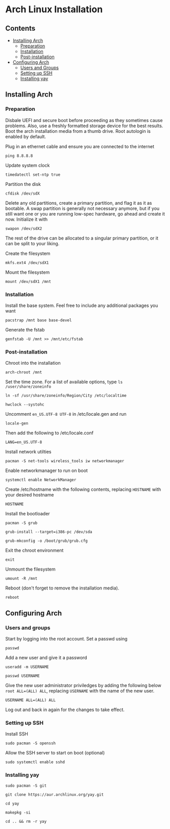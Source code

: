 # Arch Linux Installation

## Contents

- [Installing Arch](#installing-arch)
  - [Preparation](#preparation)
  - [Installation](#installation)
  - [Post-installation](#post-installation)
- [Configuring Arch](#configuring-arch)
  - [Users and Groups](#users-and-groups)
  - [Setting up SSH](#setting-up-ssh)
  - [Installing yay](#installing-yay)

## Installing Arch

### Preparation

Disbale UEFI and secure boot before proceeding as they sometimes cause problems. Also, use a freshly formatted storage device for the best results. Boot the arch installation media from a thumb drive. Root autologin is enabled by default.

Plug in an ethernet cable and ensure you are connected to the internet

`ping 8.8.8.8`

Update system clock

`timedatectl set-ntp true`

Partition the disk

`cfdisk /dev/sdX`

Delete any old partitions, create a primary partition, and flag it as it as bootable. A swap partition is generally not necessary anymore, but if you still want one or you are running low-spec hardware, go ahead and create it now. Initialize it with

`swapon /dev/sdX2`

The rest of the drive can be allocated to a singular primary partition, or it can be split to your liking.

Create the filesystem

`mkfs.ext4 /dev/sdX1`

Mount the filesystem

`mount /dev/sdX1 /mnt`

### Installation

Install the base system. Feel free to include any additional packages you want

`pacstrap /mnt base base-devel`

Generate the fstab

`genfstab -U /mnt >> /mnt/etc/fstab`

### Post-installation

Chroot into the installation

`arch-chroot /mnt`

Set the time zone. For a list of available options, type `ls /user/share/zoneinfo`

`ln -sf /usr/share/zoneinfo/Region/City /etc/localtime`

`hwclock --systohc`

Uncomment `en_US.UTF-8 UTF-8` in /etc/locale.gen and run

`locale-gen`

Then add the following to /etc/locale.conf

`LANG=en_US.UTF-8`

Install network utilties

`pacman -S net-tools wireless_tools iw networkmanager`

Enable networkmanager to run on boot

`systemctl enable NetworkManager`

Create /etc/hostname with the following contents, replacing `HOSTNAME` with your desired hostname

`HOSTNAME`

Install the bootloader

`pacman -S grub`

`grub-install --target=i386-pc /dev/sda`

`grub-mkconfig -o /boot/grub/grub.cfg`

Exit the chroot environment

`exit`

Unmount the filesystem

`umount -R /mnt`

Reboot (don't forget to remove the installation media).

`reboot`

## Configuring Arch

### Users and groups

Start by logging into the root account. Set a passwd using

`passwd`

Add a new user and give it a password

`useradd -m USERNAME`

`passwd USERNAME`

Give the new user administrator priviledges by adding the following below `root ALL=(ALL) ALL`, replacing `USERNAME` with the name of the new user.

`USERNAME ALL=(ALL) ALL`

Log out and back in again for the changes to take effect.

### Setting up SSH

Install SSH

`sudo pacman -S openssh`

Allow the SSH server to start on boot (optional)

`sudo systemctl enable sshd`

### Installing yay

`sudo pacman -S git`

`git clone https://aur.archlinux.org/yay.git`

`cd yay`

`makepkg -si`

`cd .. && rm -r yay`
